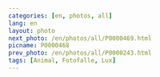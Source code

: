 ```yaml
---
categories: [en, photos, all]
lang: en
layout: photo
next_photo: /en/photos/all/P0000469.html
picname: P0000468
prev_photo: /en/photos/all/P0000243.html
tags: [Animal, Fotofalle, Lux]
---
```

